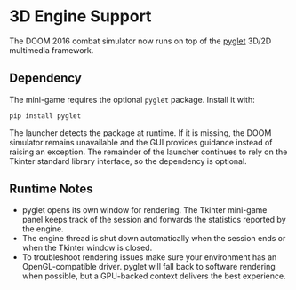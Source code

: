 # 3D Engine Support

The DOOM 2016 combat simulator now runs on top of the [pyglet](https://pyglet.org/) 3D/2D multimedia framework.

## Dependency

The mini-game requires the optional `pyglet` package. Install it with:

```bash
pip install pyglet
```

The launcher detects the package at runtime. If it is missing, the DOOM simulator remains unavailable and the GUI provides guidance instead of raising an exception. The remainder of the launcher continues to rely on the Tkinter standard library interface, so the dependency is optional.

## Runtime Notes

* pyglet opens its own window for rendering. The Tkinter mini-game panel keeps track of the session and forwards the statistics reported by the engine.
* The engine thread is shut down automatically when the session ends or when the Tkinter window is closed.
* To troubleshoot rendering issues make sure your environment has an OpenGL-compatible driver. pyglet will fall back to software rendering when possible, but a GPU-backed context delivers the best experience.
